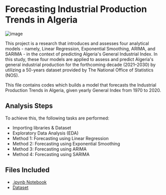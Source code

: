 # Forecasting Industrial Production Trends in Algeria
![image](https://github.com/siham-bouguern/Algerian-Industrial-Index-Forecast/assets/140173145/cd3c39c3-f104-4257-966f-b38492d5ffd4)

This project is a research that introduces and assesses four analytical models - namely, Linear Regression, Exponential Smoothing, ARIMA, and SARIMA - in the context of predicting Algeria's General Industrial Index. In this study, these four models are applied to assess and predict Algeria's general industrial production for the forthcoming decade (2021–2030) by utilizing a 50-years dataset provided by The National Office of Statistics (NOS).


This file contains codes which builds a model that forecasts the Industrial Production Trends in Algeria, given yearly General Index from 1970 to 2020.

## Analysis Steps
To achieve this, the following tasks are performed:
- Importing libraries & Dataset
- Exploratory Data Analysis (EDA)
- Method 1: Forecasting using Linear Regression
- Method 2: Forecasting using Exponential Smoothing
- Method 3: Forecasting using ARIMA
- Method 4: Forecasting using SARIMA

## Files Included
- [.ipynb Notebook](https://github.com/siham-bouguern/Algerian-Industrial-Index-Forecast/blob/main/Algerian%20Industrial%20Index%20Forecast.ipynb) 
- [Dataset](https://github.com/siham-bouguern/Algerian-Industrial-Index-Forecast/blob/main/Dataset_General%20Index%20of%20Industrial%20Production%20in%20Algeria.csv)
